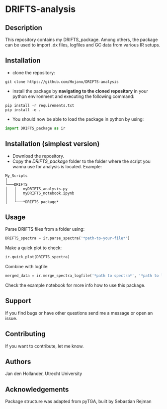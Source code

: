 # DRIFTS-analysis
## Description
This repository contains my DRIFTS_package. Among others, the package can be used to import .dx files, logfiles and GC data from various IR setups.

## Installation 
- clone the repository:
```
git clone https://github.com/Hojano/DRIFTS-analysis
```
- install the package by **navigating to the cloned repository** in your python environment and executing the following command:

```
pip install -r requirements.txt
pip install -e .
```
- You should now be able to load the package in python by using:

```python
import DRIFTS_package as ir
```

## Installation (simplest version)
- Download the repository. 
- Copy the *DRIFTS_package* folder to the folder where the script you wanna use for analysis is located. Example:

```
My_Scripts
│
└───DRIFTS
│   │   myDRIFTS_analysis.py
│   │   myDRIFTS_notebook.ipynb
│   │
│   └───*DRIFTS_package*
```

## Usage
Parse DRIFTS files from a folder using:
```python
DRIFTS_spectra = ir.parse_spectra('*path-to-your-file*')
```
Make a quick plot to check: 

```python
ir.quick_plot(DRIFTS_spectra)
```
Combine with logfile:

```python
merged_data = ir.merge_spectra_logfile('*path to spectra*', '*path to logfile*')
```

Check the example notebook for more info how to use this package.

## Support
If you find bugs or have other questions send me a message or open an issue.

## Contributing
If you want to contribute, let me know.

## Authors
Jan den Hollander, Utrecht University

## Acknowledgements
Package structure was adapted from pyTGA, built by Sebastian Rejman